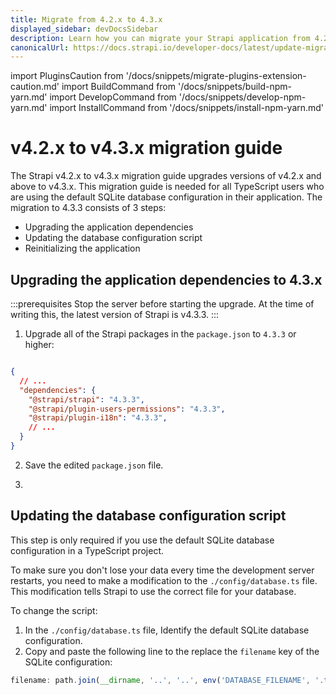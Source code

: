 ```yaml
---
title: Migrate from 4.2.x to 4.3.x
displayed_sidebar: devDocsSidebar
description: Learn how you can migrate your Strapi application from 4.2.x to 4.3.x.
canonicalUrl: https://docs.strapi.io/developer-docs/latest/update-migration-guides/migration-guides/v4/migration-guide-4.2.x+-to-4.3.x.html
---
```


import PluginsCaution from '/docs/snippets/migrate-plugins-extension-caution.md'
import BuildCommand from '/docs/snippets/build-npm-yarn.md'
import DevelopCommand from '/docs/snippets/develop-npm-yarn.md'
import InstallCommand from '/docs/snippets/install-npm-yarn.md'

# v4.2.x to v4.3.x migration guide

The Strapi v4.2.x to v4.3.x migration guide upgrades versions of v4.2.x and above to v4.3.x. This migration guide is needed for all TypeScript users who are using the default SQLite database configuration in their application. The migration to 4.3.3 consists of 3 steps:

- Upgrading the application dependencies
- Updating the database configuration script
- Reinitializing the application

<PluginsCaution components={props.components} />

## Upgrading the application dependencies to 4.3.x

:::prerequisites
Stop the server before starting the upgrade. At the time of writing this, the latest version of Strapi is v4.3.3.
:::

1. Upgrade all of the Strapi packages in the `package.json` to `4.3.3` or higher:

```json title="path: ./package.json"

{
  // ...
  "dependencies": {
    "@strapi/strapi": "4.3.3",
    "@strapi/plugin-users-permissions": "4.3.3",
    "@strapi/plugin-i18n": "4.3.3",
    // ...
  }
}

```

2. Save the edited `package.json` file.

3. <InstallCommand components={props.components} />

## Updating the database configuration script

This step is only required if you use the default SQLite database configuration in a TypeScript project.

To make sure you don't lose your data every time the development server restarts, you need to make a modification to the `./config/database.ts` file. This modification tells Strapi to use the correct file for your database.

To change the script:

1. In the `./config/database.ts` file, Identify the default SQLite database configuration.
2. Copy and paste the following line to the replace the `filename` key of the SQLite configuration:

```ts title="path: ./config/database.ts"
filename: path.join(__dirname, '..', '..', env('DATABASE_FILENAME', '.tmp/data.db')),
```

<BuildCommand components={props.components} />
<DevelopCommand components={props.components} />
